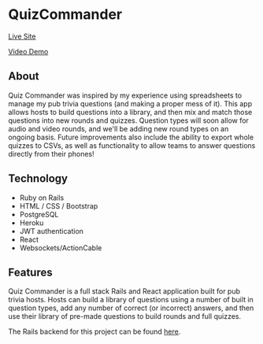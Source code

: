 # QuizCommander

[Live Site](https://quizcommander.netlify.com/)

[Video Demo](https://youtu.be/5yVXY5w83bE)

## About

Quiz Commander was inspired by my experience using spreadsheets to manage my pub trivia questions (and making a proper mess of it). This app allows hosts to build questions into a library, and then mix and match those questions into new rounds and quizzes. Question types will soon allow for audio and video rounds, and we'll be adding new round types on an ongoing basis. Future improvements also include the ability to export whole quizzes to CSVs, as well as functionality to allow teams to answer questions directly from their phones!

## Technology

- Ruby on Rails
- HTML / CSS / Bootstrap
- PostgreSQL
- Heroku
- JWT authentication
- React
- Websockets/ActionCable

## Features

Quiz Commander is a full stack Rails and React application built for pub trivia hosts. Hosts can build a library of questions using a number of built in question types, add any number of correct (or incorrect) answers, and then use their library of pre-made questions to build rounds and full quizzes.

The Rails backend for this project can be found [here](https://github.com/psan2/Quiz-Commander-Backend-Ruby).
